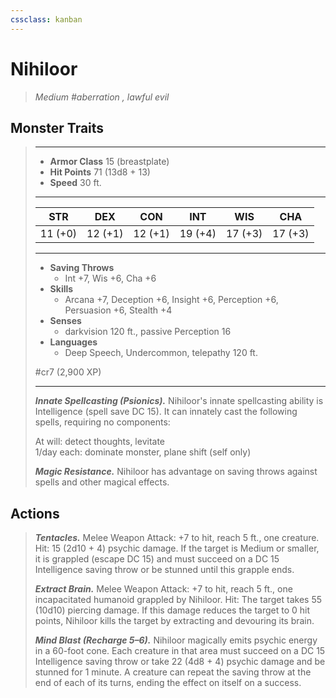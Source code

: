 ```yaml
---
cssclass: kanban
---
```


# Nihiloor
>*Medium #aberration , lawful evil*
## Monster Traits
>___
>- **Armor Class** 15 (breastplate)
>- **Hit Points** 71 (13d8 + 13)
>- **Speed** 30 ft.
>___
>|STR|DEX|CON|INT|WIS|CHA|
>|:---:|:---:|:---:|:---:|:---:|:---:|
>|11 (+0)|12 (+1)|12 (+1)|19 (+4)|17 (+3)|17 (+3)|
>___
>- **Saving Throws**
>	 - Int +7, Wis +6, Cha +6
>- **Skills**
>	 - Arcana +7, Deception +6, Insight +6, Perception +6, Persuasion +6, Stealth +4
>- **Senses**
>	 - darkvision 120 ft., passive Perception 16
>- **Languages**
>	 - Deep Speech, Undercommon, telepathy 120 ft.
>
> #cr7 (2,900 XP)
>___
>***Innate Spellcasting (Psionics).*** Nihiloor's innate spellcasting ability is Intelligence (spell save DC 15). It can innately cast the following spells, requiring no components:  
>
>At will: detect thoughts, levitate  
>1/day each: dominate monster, plane shift (self only)  
>
>
>***Magic Resistance.*** Nihiloor has advantage on saving throws against spells and other magical effects.  
>
## Actions
>***Tentacles.*** Melee Weapon Attack: +7 to hit, reach 5 ft., one creature. Hit: 15 (2d10 + 4) psychic damage. If the target is Medium or smaller, it is grappled (escape DC 15) and must succeed on a DC 15 Intelligence saving throw or be stunned until this grapple ends.  
>
>***Extract Brain.*** Melee Weapon Attack: +7 to hit, reach 5 ft., one incapacitated humanoid grappled by Nihiloor. Hit: The target takes 55 (10d10) piercing damage. If this damage reduces the target to 0 hit points, Nihiloor kills the target by extracting and devouring its brain.  
>
>***Mind Blast (Recharge 5–6).*** Nihiloor magically emits psychic energy in a 60-foot cone. Each creature in that area must succeed on a DC 15 Intelligence saving throw or take 22 (4d8 + 4) psychic damage and be stunned for 1 minute. A creature can repeat the saving throw at the end of each of its turns, ending the effect on itself on a success.